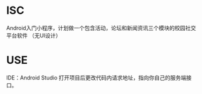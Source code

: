 # ISC
Android入门小程序，计划做一个包含活动，论坛和新闻资讯三个模块的校园社交平台软件
（无UI设计）

# USE
IDE：Android Studio
打开项目后更改代码内请求地址，指向你自己的服务端接口。
